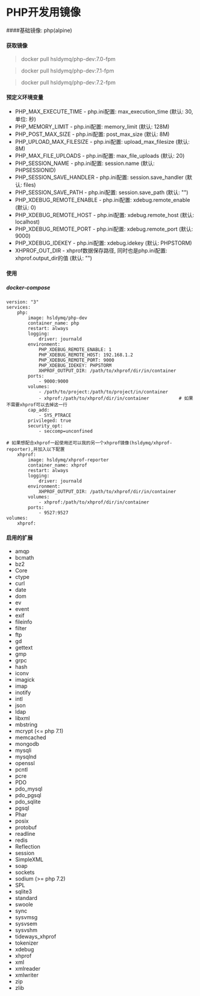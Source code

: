 # PHP开发用镜像

####基础镜像: php(alpine)

#### 获取镜像
> docker pull hsldymq/php-dev:7.0-fpm

> docker pull hsldymq/php-dev:7.1-fpm

> docker pull hsldymq/php-dev:7.2-fpm

#### 预定义环境变量
* PHP\_MAX\_EXECUTE\_TIME - php.ini配置: max_execution_time (默认: 30, 单位: 秒)
* PHP\_MEMORY\_LIMIT - php.ini配置: memory_limit (默认: 128M)
* PHP\_POST\_MAX\_SIZE - php.ini配置: post_max_size (默认: 8M)
* PHP\_UPLOAD\_MAX\_FILESIZE - php.ini配置: upload_max_filesize (默认: 8M)
* PHP\_MAX\_FILE\_UPLOADS - php.ini配置: max_file_uploads (默认: 20)
* PHP\_SESSION\_NAME - php.ini配置: session.name (默认: PHPSESSIONID)
* PHP\_SESSION\_SAVE\_HANDLER - php.ini配置: session.save_handler (默认: files)
* PHP\_SESSION\_SAVE\_PATH - php.ini配置: session.save_path (默认: "")
* PHP\_XDEBUG\_REMOTE_ENABLE - php.ini配置: xdebug.remote_enable (默认: 0)
* PHP\_XDEBUG\_REMOTE_HOST - php.ini配置: xdebug.remote_host (默认: localhost)
* PHP\_XDEBUG\_REMOTE_PORT - php.ini配置: xdebug.remote_port (默认: 9000)
* PHP\_XDEBUG\_IDEKEY - php.ini配置: xdebug.idekey (默认: PHPSTORM)
* XHPROF_OUT_DIR - xhprof数据保存路径, 同时也是php.ini配置: xhprof.output_dir的值 (默认: "")

#### 使用
##### docker-compose
```docker-compose
version: "3"
services:
    php:
        image: hsldymq/php-dev
        container_name: php
        restart: always
        logging:
            driver: journald
        environment:
            PHP_XDEBUG_REMOTE_ENABLE: 1
            PHP_XDEBUG_REMOTE_HOST: 192.168.1.2
            PHP_XDEBUG_REMOTE_PORT: 9000
            PHP_XDEBUG_IDEKEY: PHPSTORM
            XHPROF_OUTPUT_DIR: /path/to/xhprof/dir/in/container
        ports:
            - 9000:9000
        volumes:
            - /path/to/project:/path/to/project/in/container
            - xhprof:/path/to/xhprof/dir/in/container           # 如果不需要xhprof可以去掉这一行
        cap_add:
            - SYS_PTRACE
        privileged: true
        security_opt:
            - seccomp=unconfined

# 如果想配合xhprof一起使用还可以我的另一个xhprof镜像(hsldymq/xhprof-reporter),并加入以下配置
    xhprof:
        image: hsldymq/xhprof-reporter
        container_name: xhprof
        restart: always
        logging:
            driver: journald
        environment:
            XHPROF_OUTPUT_DIR: /path/to/xhprof/dir/in/container
        volumes:
            - xhprof:/path/to/xhprof/dir/in/container
        ports:
            - 9527:9527
volumes:
    xhprof:
```

#### 启用的扩展
* amqp
* bcmath
* bz2
* Core
* ctype
* curl
* date
* dom
* ev
* event
* exif
* fileinfo
* filter
* ftp
* gd
* gettext
* gmp
* grpc
* hash
* iconv
* imagick
* imap
* inotify
* intl
* json
* ldap
* libxml
* mbstring
* mcrypt (<= php 7.1)
* memcached
* mongodb
* mysqli
* mysqlnd
* openssl
* pcntl
* pcre
* PDO
* pdo_mysql
* pdo_pgsql
* pdo_sqlite
* pgsql
* Phar
* posix
* protobuf
* readline
* redis
* Reflection
* session
* SimpleXML
* soap
* sockets
* sodium (>= php 7.2)
* SPL
* sqlite3
* standard
* swoole
* sync
* sysvmsg
* sysvsem
* sysvshm
* tideways_xhprof
* tokenizer
* xdebug
* xhprof
* xml
* xmlreader
* xmlwriter
* zip
* zlib
